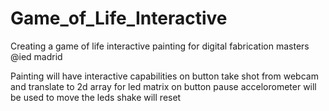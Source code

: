 # Game_of_Life_Interactive
Creating a game of life interactive painting for digital fabrication masters @ied madrid

Painting will have interactive capabilities
on button take shot from webcam and translate to 2d array for led matrix
on button pause
accelorometer will be used to move the leds
shake will reset
